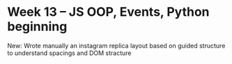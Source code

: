 # Week 13 – JS OOP, Events, Python beginning
New: Wrote manually an instagram replica layout based on guided structure to understand spacings and DOM stracture
